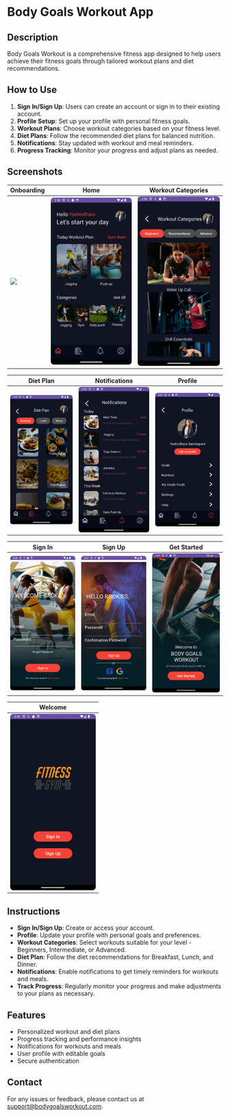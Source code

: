 # Body Goals Workout App

## Description
Body Goals Workout is a comprehensive fitness app designed to help users achieve their fitness goals through tailored workout plans and diet recommendations.

## How to Use
1. **Sign In/Sign Up**: Users can create an account or sign in to their existing account.
2. **Profile Setup**: Set up your profile with personal fitness goals.
3. **Workout Plans**: Choose workout categories based on your fitness level.
4. **Diet Plans**: Follow the recommended diet plans for balanced nutrition.
5. **Notifications**: Stay updated with workout and meal reminders.
6. **Progress Tracking**: Monitor your progress and adjust plans as needed.

## Screenshots

| Onboarding                            | Home                                    | Workout Categories                    |
|---------------------------------------|-----------------------------------------|---------------------------------------|
| <img src="ss/Onboarding.png" width="200"> | <img src="ss/Home.png" width="200">       | <img src="ss/Categories.png" width="200"> |

| Diet Plan                             | Notifications                           | Profile                               |
|---------------------------------------|-----------------------------------------|---------------------------------------|
| <img src="ss/Diet Plan.png" width="200"> | <img src="ss/Notification.png" width="200"> | <img src="ss/Profile.png" width="200"> |

| Sign In                               | Sign Up                                 | Get Started                           |
|---------------------------------------|-----------------------------------------|---------------------------------------|
| <img src="ss/Sign In.png" width="200"> | <img src="ss/Sign Up.png" width="200">    | <img src="ss/Get Started.png" width="200"> |

| Welcome                               |
|---------------------------------------|
| <img src="ss/Logo.png" width="200">   |

## Instructions
- **Sign In/Sign Up**: Create or access your account.
- **Profile**: Update your profile with personal goals and preferences.
- **Workout Categories**: Select workouts suitable for your level - Beginners, Intermediate, or Advanced.
- **Diet Plan**: Follow the diet recommendations for Breakfast, Lunch, and Dinner.
- **Notifications**: Enable notifications to get timely reminders for workouts and meals.
- **Track Progress**: Regularly monitor your progress and make adjustments to your plans as necessary.

## Features
- Personalized workout and diet plans
- Progress tracking and performance insights
- Notifications for workouts and meals
- User profile with editable goals
- Secure authentication

## Contact
For any issues or feedback, please contact us at support@bodygoalsworkout.com.
